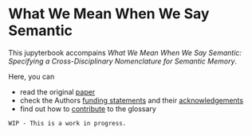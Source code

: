 What We Mean When We Say Semantic
=======================

This jupyterbook accompains *What We Mean When We Say Semantic: Specifying a Cross-Disciplinary Nomenclature for Semantic Memory*.

Here, you can 
* read the original [paper](PBR2024.md) 
* check the Authors [funding statements](coifundings.md) and their [acknowledgements](acknowledgements.md)
* find out how to [contribute](contributions.md) to the glossary 


```{warning}
WIP - This is a work in progress.
```